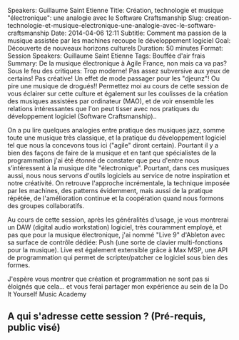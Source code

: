 Speakers: Guillaume Saint Etienne
Title: Création, technologie et musique "électronique": une analogie avec le Software Craftsmanship
Slug: creation-technologie-et-musique-electronique-une-analogie-avec-le-software-craftsmanship
Date: 2014-04-06 12:11
Subtitle: Comment ma passion de la musique assistée par les machines recoupe le développement logiciel
Goal: Découverte de nouveaux horizons culturels
Duration: 50 minutes
Format: Session
Speakers: Guillaume Saint Etienne
Tags: Bouffée d'air frais
Summary: De la musique électronique à Agile France, non mais ca va pas? 
Sous le feu des critiques: 
Trop moderne! Pas assez subversive aux yeux de certains! Pas créative! Un effet de mode passager pour les "djeunz"! Ou pire une musique de drogués!!
Permettez moi au cours de cette session de vous éclairer sur cette culture et également sur les coulisses de la création des musiques assistées par ordinateur (MAO), et de voir ensemble les relations intéressantes que l'on peut tisser avec nos pratiques du développement logiciel (Software Craftsmanship)..


On a pu lire quelques analogies entre pratique des musiques jazz, somme toute une musique très classique, et la pratique du développement logiciel tel que nous la concevons tous ici ("agile" diront certain). 
Pourtant il y a bien des façons de faire de la musique et en tant que spécialistes de la programmation j'ai été étonné de constater que peu d'entre nous s’intéressent à la musique dite "électronique". 
Pourtant, dans ces musiques aussi, nous nous servons d'outils logiciels au service de notre inspiration et notre créativité. 
On retrouve l'approche incrémentale, la technique imposée par les machines, des patterns évidemment, mais aussi de la pratique répétée, de l'amélioration continue et la coopération quand nous formons des groupes collaboratifs.

Au cours de cette session, après les généralités d'usage, je vous montrerai un DAW (digital audio workstation) logiciel, très couramment employé, et pas que pour la musique électronique, j'ai nommé "Live 9" d'Ableton avec sa surface de contrôle dédiée: Push (une sorte de clavier multi-fonctions pour la musique). 
Live est également extensible grâce à Max MSP, une API de programmation qui permet de scripter/patcher ce logiciel sous bien des formes.

J'espère vous montrer que création et programmation ne sont pas si éloignés que cela... et vous ferai partager mon expérience au sein de la Do It Yourself Music Academy

## A qui s'adresse cette session ? (Pré-requis, public visé)


